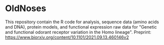 # OldNoses
This repository contain the R code for analysis, sequence data (amino acids and DNA), protein models, and functional expression raw data for "Genetic and functional odorant receptor variation in the Homo lineage". Preprint: https://www.biorxiv.org/content/10.1101/2021.09.13.460146v2

